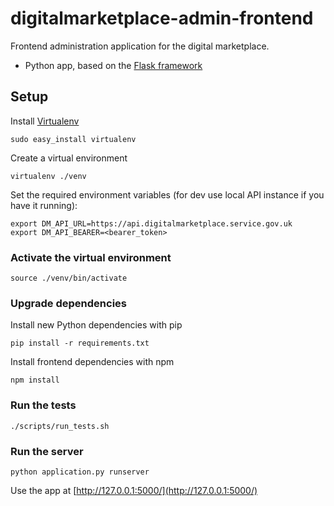 # digitalmarketplace-admin-frontend

Frontend administration application for the digital marketplace.

- Python app, based on the [Flask framework](http://flask.pocoo.org/)

## Setup

Install [Virtualenv](https://virtualenv.pypa.io/en/latest/)

```
sudo easy_install virtualenv
```

Create a virtual environment
 
 ```
 virtualenv ./venv
 ```

Set the required environment variables (for dev use local API instance if you 
have it running):
```
export DM_API_URL=https://api.digitalmarketplace.service.gov.uk
export DM_API_BEARER=<bearer_token>
```

### Activate the virtual environment

```
source ./venv/bin/activate
```

### Upgrade dependencies

Install new Python dependencies with pip

```pip install -r requirements.txt```

Install frontend dependencies with npm

```npm install```

### Run the tests

```
./scripts/run_tests.sh
```


### Run the server

```
python application.py runserver
```

Use the app at [http://127.0.0.1:5000/](http://127.0.0.1:5000/)
